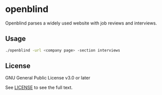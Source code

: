 # openblind

Openblind parses a widely used website with job reviews and interviews.

## Usage

```bash
./openblind -url <company page> -section interviews
```

## License

GNU General Public License v3.0 or later

See [LICENSE](LICENSE) to see the full text.
